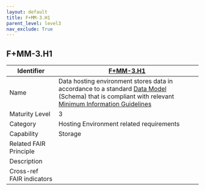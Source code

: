 ```yaml
---
layout: default
title: F+MM-3.H1
parent_level: level3
nav_exclude: True
---
```


## F+MM-3.H1

| Identifier | [F+MM-3.H1](https://github.com/FAIRplus/Data-Maturity/edit/v0.3/docs/_indicators/I.%20F+MM-3.H1.md) |
| --------- | ----------|
| Name | Data hosting environment stores data in accordance to a standard [Data Model](https://fairplus.github.io/Data-Maturity/docs/Glossary/#data-modelschema) (Schema) that is compliant with relevant [Minimum Information Guidelines](https://fairplus.github.io/Data-Maturity/docs/Glossary/#minimum-information-reporting-guidelines) |
| Maturity Level | 3 |
| Category | Hosting Environment related requirements |
| Capability | Storage |
| Related FAIR Principle |  |
| Description |  |
| Cross-ref FAIR indicators |  |
